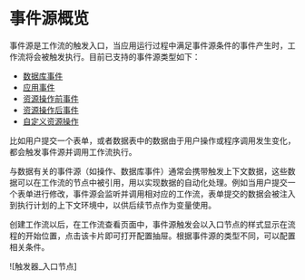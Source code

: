 # 事件源概览

事件源是工作流的触发入口，当应用运行过程中满足事件源条件的事件产生时，工作流将会被触发执行。目前已支持的事件源类型如下：

- [数据库事件](./application.md)
- [应用事件](./schedule.md)
- [资源操作前事件](./beforeOperation.md)
- [资源操作后事件](./afterOperation.md)
- [自定义资源操作](./customize.md)

比如用户提交一个表单，或者数据表中的数据由于用户操作或程序调用发生变化，都会触发事件源并调用工作流执行。

与数据有关的事件源（如操作、数据库事件）通常会携带触发上下文数据，这些数据可以在工作流的节点中被引用，用以实现数据的自动化处理。例如当用户提交一个表单进行修改，事件源会监听并调用相对应的工作流，表单提交的数据会被注入到执行计划的上下文环境中，以供后续节点作为变量使用。

创建工作流以后，在工作流查看页面中，事件源触发会以入口节点的样式显示在流程的开始位置，点击该卡片即可打开配置抽屉。根据事件源的类型不同，可以配置相关条件。

![触发器_入口节点]